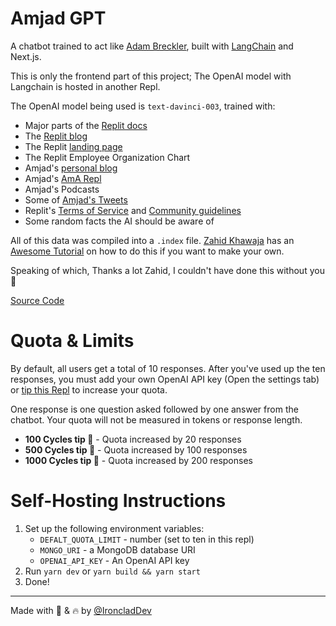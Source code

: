 # Amjad GPT

A chatbot trained to act like [Adam Breckler](https://twitter.com/amasad), built with [LangChain](https://twitter.com/langchainai) and Next.js.

This is only the frontend part of this project; The OpenAI model with Langchain is hosted in another Repl.

The OpenAI model being used is `text-davinci-003`, trained with:
 - Major parts of the [Replit docs](https://docs.replit.com)
 - The [Replit blog](https://blog.replit.com)
 - The Replit [landing page](https://replit.com)
 - The Replit Employee Organization Chart
 - Amjad's [personal blog](https://amasad.me)
 - Amjad's [AmA Repl](https://replit.com/@amasad/AmA?v=1)
 - Amjad's Podcasts
 - Some of [Amjad's Tweets](https://twitter.com/amasad)
 - Replit's [Terms of Service](https://replit.com/site/terms) and [Community guidelines](https://welcome.moderation.repl.co)
 - Some random facts the AI should be aware of

All of this data was compiled into a `.index` file.  [Zahid Khawaja](https://twitter.com/chillzaza_) has an [Awesome Tutorial](https://replit.com/@zahidkhawaja/Replit-Assistant?v=1) on how to do this if you want to make your own.

Speaking of which, Thanks a lot Zahid, I couldn't have done this without you 🙏

[Source Code](https://github.com/Conner1115/Amjad-GPT)

# Quota & Limits

By default, all users get a total of 10 responses.  After you've used up the ten responses, you must add your own OpenAI API key (Open the settings tab) or [tip this Repl](https://ai.repl.page/__repl) to increase your quota.

One response is one question asked followed by one answer from the chatbot.  Your quota will not be measured in tokens or response length.

 - **100 Cycles tip 🍬** - Quota increased by 20 responses
 - **500 Cycles tip 🍕** - Quota increased by 100 responses
 - **1000 Cycles tip 🌯** - Quota increased by 200 responses

# Self-Hosting Instructions

1. Set up the following environment variables:
   - `DEFALT_QUOTA_LIMIT` - number (set to ten in this repl)
   - `MONGO_URI` - a MongoDB database URI
   - `OPENAI_API_KEY` - An OpenAI API key
2. Run `yarn dev` or `yarn build && yarn start`
3. Done!

---

Made with 🧠 & 🔥 by [@IroncladDev](https://twitter.com/IroncladDev)
